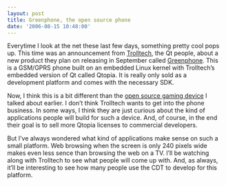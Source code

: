 ```yaml
---
layout: post
title: Greenphone, the open source phone
date: '2006-08-15 10:48:00'
---
```



Everytime I look at the net these last few days, something pretty cool pops up. This time was an announcement from [Trolltech](http://www.trolltech.com/), the Qt people, about a new product they plan on releasing in September called [Greenphone](http://www.trolltech.com/company/newsroom/press-kit/greenphone-press-office/index). This is a GSM/GPRS phone built on an embedded Linux kernel with Trolltech’s embedded version of Qt called Qtopia. It is really only sold as a development platform and comes with the necessary SDK.

Now, I think this is a bit different than the [open source gaming device](http://cdtdoug.blogspot.com/2006/08/gp2x-open-source-handheld-gaming.html) I talked about earlier. I don’t think Trolltech wants to get into the phone business. In some ways, I think they are just curious about the kind of applications people will build for such a device. And, of course, in the end their goal is to sell more Qtopia licenses to commercial developers.

But I’ve always wondered what kind of applications make sense on such a small platform. Web browsing when the screen is only 240 pixels wide makes even less sence than browsing the web on a TV. I’ll be watching along with Trolltech to see what people will come up with. And, as always, it’ll be interesting to see how many people use the CDT to develop for this platform.


